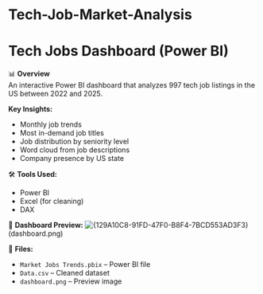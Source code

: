 # Tech-Job-Market-Analysis
# Tech Jobs Dashboard (Power BI)

📊 **Overview**  
An interactive Power BI dashboard that analyzes 997 tech job listings in the US between 2022 and 2025.

**Key Insights:**
- Monthly job trends
- Most in-demand job titles
- Job distribution by seniority level
- Word cloud from job descriptions
- Company presence by US state

🛠 **Tools Used:**
- Power BI
- Excel (for cleaning)
- DAX

📸 **Dashboard Preview:**
![{129A10C8-91FD-47F0-B8F4-7BCD553AD3F3}](https://github.com/user-attachments/assets/fa201801-d5e0-40a5-950d-13eff3111c2f)
(dashboard.png)

📁 **Files:**
- `Market Jobs Trends.pbix` – Power BI file
- `Data.csv` – Cleaned dataset
- `dashboard.png` – Preview image
